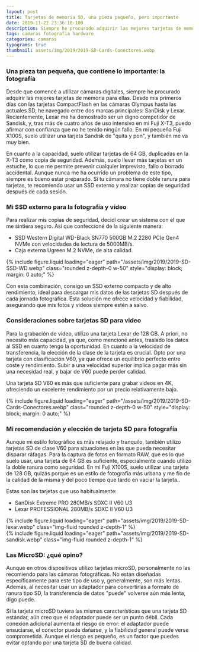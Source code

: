 ```yaml
---
layout: post
title: Tarjetas de memoria SD, una pieza pequeña, pero importante
date: 2019-11-22 23:36:10-100
description: Siempre he procurado adquirir las mejores tarjetas de memoria las cámaras que he tenido. Actualmente uso el formato SD y sobre las que uso voy a comentar SanDisk y Lexar.
tags: camaras fotografia hardware
categories: camaras
typograms: true
thumbnail: assets/img/2019/2019-SD-Cards-Conectores.webp
---
```


### Una pieza tan pequeña, que contiene lo importante: la fotografía

Desde que comencé a utilizar cámaras digitales, siempre he procurado adquirir las mejores tarjetas de memoria para ellas. Desde mis primeros días con las tarjetas CompactFlash en las cámaras Olympus hasta las actuales SD, he navegado entre dos marcas principales: SanDisk y Lexar. Recientemente, Lexar me ha demostrado ser un digno competidor de Sandisk, y, tras más de cuatro años de uso intensivo en mi Fuji X-T3, puedo afirmar con confianza que no he tenido ningún fallo. En mi pequeña Fuji X100S, suelo utilizar una tarjeta Sandisk de "quita y pon", y también me va muy bien.

En cuanto a la capacidad, suelo utilizar tarjetas de 64 GB, duplicadas en la X-T3 como copia de seguridad. Además, suelo llevar más tarjetas en un estuche, lo que me permite prevenir cualquier imprevisto, fallo o borrado accidental. Aunque nunca me ha ocurrido un problema de este tipo, siempre es bueno estar preparado. Si tu cámara no tiene doble ranura para tarjetas, te recomiendo usar un SSD externo y realizar copias de seguridad después de cada sesión.

### Mi SSD externo para la fotografía y vídeo 

Para realizar mis copias de seguridad, decidí crear un sistema con el que me sintiera seguro. Así que confeccioné de la siguiente manera:

- SSD Western Digital WD-Black SN770 500GB M.2 2280 PCIe Gen4 NVMe con velocidades de lectura de 5000MB/s.
- Caja externa Ugreen M.2 NVMe, de alta calidad.

<div class="text-center">
{% include figure.liquid loading="eager" path="/assets/img/2019/2019-SD-SSD-WD.webp" class="rounded z-depth-0 w-50" style="display: block; margin: 0 auto;" %}   
</div>

Con esta combinación, consigo un SSD externo compacto y de alto rendimiento, ideal para descargar mis datos de las tarjetas SD después de cada jornada fotográfica. Esta solución me ofrece velocidad y fiabilidad, asegurando que mis fotos y videos siempre estén a salvo.

### Consideraciones sobre tarjetas SD para video

Para la grabación de video, utilizo una tarjeta Lexar de 128 GB. A priori, no necesito más capacidad, ya que, como mencioné antes, traslado los datos al SSD en cuanto tengo la oportunidad. En cuanto a la velocidad de transferencia, la elección de la clase de la tarjeta es crucial. Opto por una tarjeta con clasificación V60, ya que ofrece un equilibrio perfecto entre coste y rendimiento. Subir a una velocidad superior implica pagar más sin una necesidad real, y bajar de V60 puede perder calidad.

Una tarjeta SD V60 es más que suficiente para grabar videos en 4K, ofreciendo un excelente rendimiento por un precio relativamente bajo.

<div class="text-center">
{% include figure.liquid loading="eager" path="/assets/img/2019/2019-SD-Cards-Conectores.webp" class="rounded z-depth-0 w-50" style="display: block; margin: 0 auto;" %}   
</div>

### Mi recomendación y  elección de tarjeta SD para fotografía

Aunque mi estilo fotográfico es más relajado y tranquilo, también utilizo tarjetas SD de clase V60 para situaciones en las que pueda necesitar disparar ráfagas. Para la captura de fotos en formato RAW, que es lo que suelo usar, una tarjeta de 64 GB es suficiente, especialmente cuando utilizo la doble ranura como seguridad. En mi Fuji X100S, suelo utilizar una tarjeta de 128 GB, quizás porque es un estilo de fotografía más urbana y me fio de la calidad de la misma y del poco tiempo que tardo en vaciar la tarjeta..

Estas son las tarjetas que uso habitualmente:

- SanDisk Extreme PRO 280MB/s SDXC II V60 U3
- Lexar PROFESSIONAL 280MB/s SDXC II V60 U3

<div class="row mt-3">
<div class="col-sm mt-3 mt-md-0">
{% include figure.liquid loading="eager" path="assets/img/2019/2019-SD-lexar.webp" class="img-fluid rounded z-depth-1" %}
</div>
<div class="col-sm mt-3 mt-md-0">
{% include figure.liquid loading="eager" path="assets/img/2019/2019-SD-sandisk.webp" class="img-fluid rounded z-depth-1" %}
</div>
</div>


### Las MicroSD: ¿qué opino?

Aunque en otros dispositivos utilizo tarjetas microSD, personalmente no las recomiendo para las cámaras fotográficas. No están diseñadas específicamente para este tipo de uso y, generalmente, son más lentas. Además, al necesitar usar un adaptador para convertirlas a formato de ranura tipo SD, la transferencia de datos "puede" volverse aún más lenta, digo puede.

Si la tarjeta microSD tuviera las mismas características que una tarjeta SD estándar, aún creo que el adaptador puede ser un punto débil. Cada conexión adicional aumenta el riesgo de error: el adaptador puede ensuciarse, el conector puede dañarse, y la fiabilidad general puede verse comprometida. Aunque el riesgo es pequeño, es un factor que puedes evitar optando por una tarjeta SD de buena calidad.


















